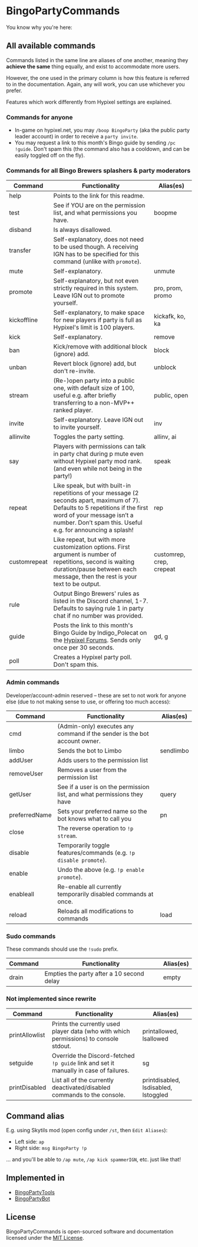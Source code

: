 # BingoPartyCommands

You know why you're here:

## All available commands

Commands listed in the same line are aliases of one another, meaning they **achieve the same** thing equally, and exist to accommodate more users.

However, the one used in the primary column is how this feature is referred to in the documentation. Again, any will work, you can use whichever you prefer.

Features which work differently from Hypixel settings are explained.

### Commands for anyone

- In-game on hypixel.net, you may `/boop BingoParty` (aka the public party leader account) in order to receive a `party invite`.
- You may request a link to this month's Bingo guide by sending `/pc !guide`. Don't spam this (the command also has a cooldown, and can be easily toggled off on the fly).

### Commands for all Bingo Brewers splashers & party moderators

|  Command    |                                                             Functionality                                                             |  Alias(es)       |
|-------------|---------------------------------------------------------------------------------------------------------------------------------------|------------------|
| help        | Points to the link for this readme.                                                                                                   |                  |
| test        | See if YOU are on the permission list, and what permissions you have.                                                                 | boopme           |
| disband     | Is always disallowed.                                                                                                                 |                  |
| transfer    | Self-explanatory, does not need to be used though. A receiving IGN has to be specified for this command (unlike with `promote`).      |                  |
| mute        | Self-explanatory.                                                                                                                     | unmute           |
| promote     | Self-explanatory, but not even strictly required in this system. Leave IGN out to promote yourself.                                   | pro, prom, promo |
| kickoffline | Self-explanatory, to make space for new players if party is full as Hypixel's limit is 100 players.                                   | kickafk, ko, ka  |
| kick        | Self-explanatory.                                                                                                                     | remove           |
| ban         | Kick/remove with additional block (ignore) add.                                                                                       | block            |
| unban       | Revert block (ignore) add, but don't re-invite.                                                                                       | unblock          |
| stream      | (Re-)open party into a public one, with default size of 100, useful e.g. after briefly transferring to a non-MVP++ ranked player.     | public, open     |
| invite      | Self-explanatory. Leave IGN out to invite yourself.                                                                                   | inv              |
| allinvite   | Toggles the party setting.                                                                                                            | allinv, ai       | 
| say         | Players with permissions can talk in party chat during p mute even without Hypixel party mod rank. (and even while not being in the party!) | speak            |
| repeat      | Like speak, but with built-in repetitions of your message (2 seconds apart, maximum of 7). Defaults to 5 repetitions if the first word of your message isn’t a number. Don’t spam this. Useful e.g. for announcing a splash! | rep          |
| customrepeat | Like repeat, but with more customization options. First argument is number of repetitions, second is waiting duration/pause between each message, then the rest is your text to be output. | customrep, crep, crepeat |
| rule        | Output Bingo Brewers' rules as listed in the Discord channel, 1-7. Defaults to saying rule 1 in party chat if no number was provided. |                 |
| guide       | Posts the link to this month's Bingo Guide by Indigo_Polecat on the [Hypixel Forums](https://hypixel.net). Sends only once per 30 seconds. | gd, g           |
| poll        | Creates a Hypixel party poll. Don't spam this.                                                                                        |                 |

### Admin commands

Developer/account-admin reserved – these are set to not work for anyone else (due to not making sense to use, or offering too much access):

|  Command       |                                                             Functionality               |  Alias(es)              |
|----------------|-----------------------------------------------------------------------------------------|-------------------------|
| cmd            | (Admin-only) executes any command if the sender is the bot account owner.               |                         |
| limbo          | Sends the bot to Limbo                                                                  | sendlimbo               |
| addUser        | Adds users to the permission list                                                       |                         |
| removeUser     | Removes a user from the permission list                                                 |                         |
| getUser        | See if a user is on the permission list, and what permissions they have                 | query                   |
| preferredName  | Sets your preferred name so the bot knows what to call you                              | pn                      |
| close          | The reverse operation to `!p stream`.                                                   |                         |
| disable        | Temporarily toggle features/commands (e.g. `!p disable promote`).                       |                         |
| enable         | Undo the above (e.g. `!p enable promote`).                                              |                         |
| enableall      | Re-enable all currently temporarily disabled commands at once.                          |                         |
| reload         | Reloads all modifications to commands                                                   | load                    |

### Sudo commands

These commands should use the `!sudo` prefix.

|  Command       |                                                             Functionality               |  Alias(es)              |
|----------------|-----------------------------------------------------------------------------------------|-------------------------|
| drain          | Empties the party after a 10 second delay                                               | empty                   |

### Not implemented since rewrite

|  Command    |                                                             Functionality                                          |  Alias(es)      |
|-------------|--------------------------------------------------------------------------------------------------------------------|-----------------|
| printAllowlist | Prints the currently used player data (who with which permissions) to console stdout.                           | printallowed, lsallowed |
| setguide       | Override the Discord-fetched `!p guide` link and set it manually in case of failures.                           | sg                      |
| printDisabled  | List all of the currently deactivated/disabled commands to the console.                                         | printdisabled, lsdisabled, lstoggled |

## Command alias

E.g. using Skytils mod (open config under `/st`, then `Edit Aliases`):
- Left side: `ap`
- Right side: `msg BingoParty !p`

… and you'll be able to `/ap mute`, `/ap kick spammerIGN`, etc. just like that!


## Implemented in

- [BingoPartyTools](https://github.com/aphased/BingoPartyTools)
- [BingoPartyBot](https://github.com/aphased/BingoPartyBot)


## License

BingoPartyCommands is open-sourced software and documentation licensed under the [MIT License](https://opensource.org/licenses/MIT).


